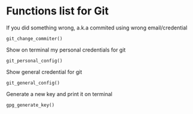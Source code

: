 # Functions list for Git

If you did something wrong, a.k.a commited using wrong email/credential

```git_change_commiter()```

Show on terminal my personal credentials for git

```git_personal_config()```

Show general credential for git

```git_general_config()```

Generate a new key and print it on terminal

```gpg_generate_key()```

